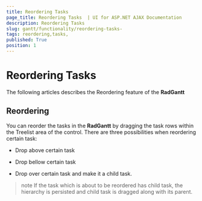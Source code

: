 ```yaml
---
title: Reordering Tasks 
page_title: Reordering Tasks  | UI for ASP.NET AJAX Documentation
description: Reordering Tasks 
slug: gantt/functionality/reordering-tasks-
tags: reordering,tasks,
published: True
position: 1
---
```


# Reordering Tasks 



The following articles describes the Reordering feature of the **RadGantt**

## Reordering

You can reorder the tasks in the **RadGantt** by dragging the task rows within the Treelist area of the control. There are three possibilities when reordering certain task:

* Drop above certain task

* Drop bellow certain task

* Drop over certain task and make it a child task.

>note If the task which is about to be reordered has child task, the hierarchy is persisted and child task is dragged along with its parent.
>

